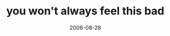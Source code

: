 ---
layout: base.njk
title : 'you won&#39;t always feel this bad' 
view_title : 'you won&#39;t always feel this bad' 
year : '2006' 
date : '2006-08-28' 
img_file : '/drawing/youwontalwaysfeelthisbad.png' 
html_file : 'youwontalwaysfeelthisbad' 
next_html : 'dosomethingnew.html' 
year_order : '232' 
permalink : "title/{{html_file}}.html"
---
